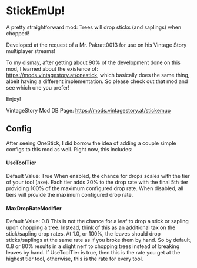 # StickEmUp!

A pretty straightforward mod: Trees will drop sticks (and saplings) when chopped!

Developed at the request of a Mr. Pakratt0013 for use on his Vintage Story multiplayer streams!

To my dismay, after getting about 90% of the development done on this mod, I learned about the existence of: https://mods.vintagestory.at/onestick, which basically does the same thing, albeit having a different implementation.
So please check out that mod and see which one you prefer!

Enjoy!

VintageStory Mod DB Page: https://mods.vintagestory.at/stickemup

## Config
After seeing OneStick, I did borrow the idea of adding a couple simple configs to this mod as well.
Right now, this includes:
#### UseToolTier
Default Value: True
When enabled, the chance for drops scales with the tier of your tool (axe). Each tier adds 20% to the drop rate with the final 5th tier providing 100% of the maximum configured drop rate. When disabled, all tiers will provide the maximum configured drop rate.
#### MaxDropRateModifier
Default Value: 0.8
This is not the chance for a leaf to drop a stick or sapling upon chopping a tree. Instead, think of this as an additional tax on the stick/sapling drop rates. At 1.0, or 100%, the leaves should drop sticks/saplings at the same rate as if you broke them by hand. So by default, 0.8 or 80% results in a slight nerf to chopping trees instead of breaking leaves by hand. If UseToolTier is true, then this is the rate you get at the highest tier tool, otherwise, this is the rate for every tool.